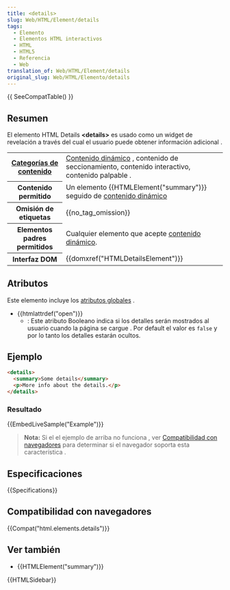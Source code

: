 ```yaml
---
title: <details>
slug: Web/HTML/Element/details
tags:
  - Elemento
  - Elementos HTML interactivos
  - HTML
  - HTML5
  - Referencia
  - Web
translation_of: Web/HTML/Element/details
original_slug: Web/HTML/Elemento/details
---
```


{{ SeeCompatTable() }}

## Resumen

El elemento HTML Details **\<details>** es usado como un widget de revelación a través del cual el usuario puede obtener información adicional .

<table class="properties">
  <tbody>
    <tr>
      <th scope="row">
        <a href="/es/docs/Web/Guide/HTML/categorias_de_contenido"
          >Categorías de contenido</a
        >
      </th>
      <td>
        <a href="/es/docs/Web/Guide/HTML/categorias_de_contenido"
          >Contenido dinámico</a
        >
        , contenido de seccionamiento, contenido interactivo, contenido palpable
        .
      </td>
    </tr>
    <tr>
      <th scope="row">Contenido permitido</th>
      <td>
        Un elemento {{HTMLElement("summary")}} seguido de
        <a href="/es/docs/Web/Guide/HTML/categorias_de_contenido"
          >contenido dinámico</a
        >
      </td>
    </tr>
    <tr>
      <th scope="row">Omisión de etiquetas</th>
      <td>{{no_tag_omission}}</td>
    </tr>
    <tr>
      <th scope="row">Elementos padres permitidos</th>
      <td>
        Cualquier elemento que acepte
        <a href="/es/docs/Web/Guide/HTML/categorias_de_contenido"
          >contenido dinámico</a
        >.
      </td>
    </tr>
    <tr>
      <th scope="row">Interfaz DOM</th>
      <td>{{domxref("HTMLDetailsElement")}}</td>
    </tr>
  </tbody>
</table>

## Atributos

Este elemento incluye los [atributos globales](/es/docs/Web/HTML/Atributos_Globales) .

- {{htmlattrdef("open")}}
  - : Este atributo Booleano indica si los detalles serán mostrados al usuario cuando la página se cargue . Por default el valor es `false` y por lo tanto los detalles estarán ocultos.

## Ejemplo

```html
<details>
  <summary>Some details</summary>
  <p>More info about the details.</p>
</details>
```

### Resultado

{{EmbedLiveSample("Example")}}

> **Nota:** Si el el ejemplo de arriba no funciona , ver [Compatibilidad con navegadores](#compatibilidad_con_navegadores) para determinar si el navegador soporta esta característica .

## Especificaciones

{{Specifications}}

## Compatibilidad con navegadores

{{Compat("html.elements.details")}}

## Ver también

- {{HTMLElement("summary")}}

{{HTMLSidebar}}
